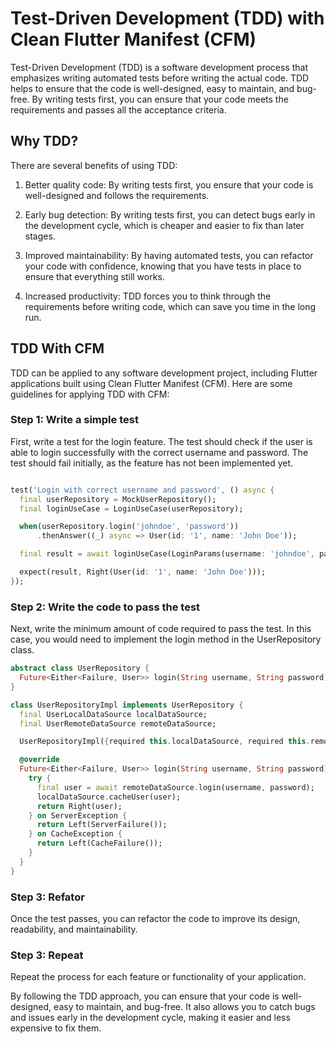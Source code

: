 # Test-Driven Development (TDD) with Clean Flutter Manifest (CFM)

Test-Driven Development (TDD) is a software development process that emphasizes writing automated tests before writing the actual code. 
TDD helps to ensure that the code is well-designed, easy to maintain, and bug-free. 
By writing tests first, you can ensure that your code meets the requirements and passes all the acceptance criteria.

## Why TDD?

There are several benefits of using TDD:

1. Better quality code: By writing tests first, you ensure that your code is well-designed and follows the requirements.

2. Early bug detection: By writing tests first, you can detect bugs early in the development cycle, which is cheaper and easier to fix than later stages.

3. Improved maintainability: By having automated tests, you can refactor your code with confidence, knowing that you have tests in place to ensure that everything still works.

4. Increased productivity: TDD forces you to think through the requirements before writing code, which can save you time in the long run.


## TDD With CFM

TDD can be applied to any software development project, including Flutter applications built using Clean Flutter Manifest (CFM). Here are some guidelines for applying TDD with CFM:

### Step 1: Write a simple test

First, write a test for the login feature. The test should check if the user is able to login successfully with the correct username and password. 
The test should fail initially, as the feature has not been implemented yet.

```dart

test('Login with correct username and password', () async {
  final userRepository = MockUserRepository();
  final loginUseCase = LoginUseCase(userRepository);

  when(userRepository.login('johndoe', 'password'))
      .thenAnswer((_) async => User(id: '1', name: 'John Doe'));

  final result = await loginUseCase(LoginParams(username: 'johndoe', password: 'password'));

  expect(result, Right(User(id: '1', name: 'John Doe')));
});

```

### Step 2: Write the code to pass the test
Next, write the minimum amount of code required to pass the test. In this case, you would need to implement the login method in the UserRepository class.


```dart 
abstract class UserRepository {
  Future<Either<Failure, User>> login(String username, String password);
}

class UserRepositoryImpl implements UserRepository {
  final UserLocalDataSource localDataSource;
  final UserRemoteDataSource remoteDataSource;

  UserRepositoryImpl({required this.localDataSource, required this.remoteDataSource});

  @override
  Future<Either<Failure, User>> login(String username, String password) async {
    try {
      final user = await remoteDataSource.login(username, password);
      localDataSource.cacheUser(user);
      return Right(user);
    } on ServerException {
      return Left(ServerFailure());
    } on CacheException {
      return Left(CacheFailure());
    }
  }
}

```

### Step 3: Refator

Once the test passes, you can refactor the code to improve its design, readability, and maintainability.


### Step 3: Repeat

Repeat the process for each feature or functionality of your application.

By following the TDD approach, you can ensure that your code is well-designed, easy to maintain, and bug-free. It also allows you to catch bugs and issues early in the development cycle, making it easier and less expensive to fix them.
